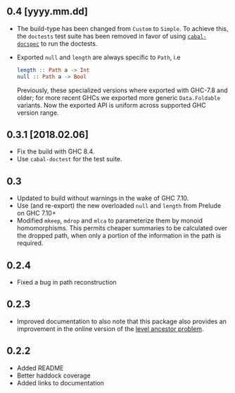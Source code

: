 0.4 [yyyy.mm.dd]
-----------------
* The build-type has been changed from `Custom` to `Simple`.
  To achieve this, the `doctests` test suite has been removed in favor of using
  [`cabal-docspec`](https://github.com/phadej/cabal-extras/tree/master/cabal-docspec)
  to run the doctests.
* Exported `null` and `length` are always specific to `Path`, i.e
  
  ```haskell
  length :: Path a -> Int
  null :: Path a -> Bool
  ```

  Previously, these specialized versions where exported with GHC-7.8 and older;
  for more recent GHCs we exported more generic `Data.Foldable` variants.
  Now the exported API is uniform across supported GHC version range.

0.3.1 [2018.02.06]
------------------
* Fix the build with GHC 8.4.
* Use `cabal-doctest` for the test suite.

0.3
---
* Updated to build without warnings in the wake of GHC 7.10.
* Use (and re-export) the new overloaded `null` and `length` from Prelude on GHC 7.10+
* Modified `mkeep`, `mdrop` and `mlca` to parameterize them by monoid homomorphisms. This permits cheaper summaries to be calculated over the dropped path, when only a portion of the information in the path is required.

0.2.4
-----
* Fixed a bug in path reconstruction

0.2.3
-----
* Improved documentation to also note that this package also provides an improvement in the online version of the [level ancestor problem](http://en.wikipedia.org/wiki/Level_ancestor_problem).

0.2.2
-----
* Added README
* Better haddock coverage
* Added links to documentation
